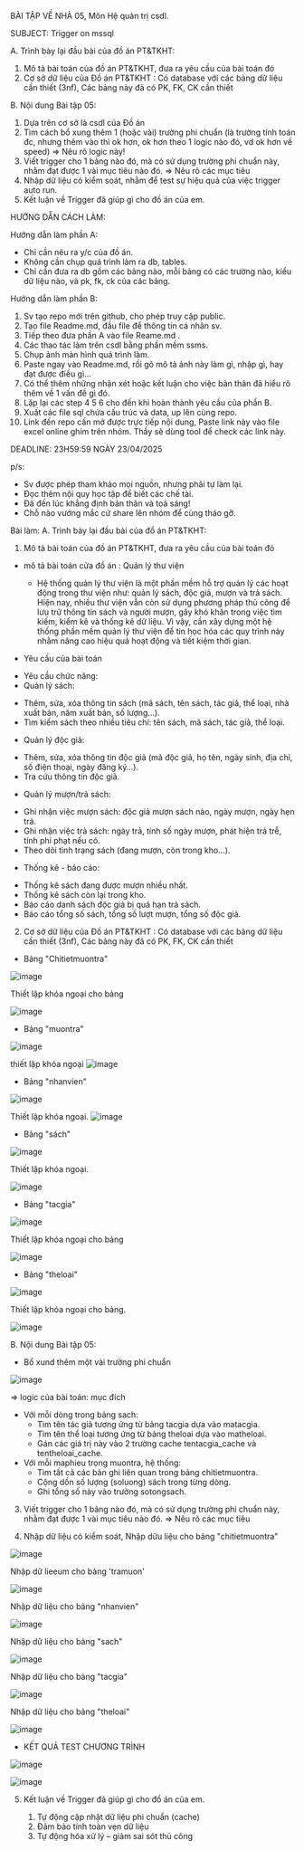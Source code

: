 BÀI TẬP VỀ NHÀ 05, Môn Hệ quản trị csdl.

SUBJECT: Trigger on mssql

A. Trình bày lại đầu bài của đồ án PT&TKHT:
1. Mô tả bài toán của đồ án PT&TKHT, 
   đưa ra yêu cầu của bài toán đó
2. Cơ sở dữ liệu của Đồ án PT&TKHT :
   Có database với các bảng dữ liệu cần thiết (3nf),
   Các bảng này đã có PK, FK, CK cần thiết
 
B. Nội dung Bài tập 05:
1. Dựa trên cơ sở là csdl của Đồ án
2. Tìm cách bổ xung thêm 1 (hoặc vài) trường phi chuẩn
   (là trường tính toán đc, nhưng thêm vào thì ok hơn,
    ok hơn theo 1 logic nào đó, vd ok hơn về speed)
   => Nêu rõ logic này!
3. Viết trigger cho 1 bảng nào đó, 
   mà có sử dụng trường phi chuẩn này,
   nhằm đạt được 1 vài mục tiêu nào đó.
   => Nêu rõ các mục tiêu 
4. Nhập dữ liệu có kiểm soát, 
   nhằm để test sự hiệu quả của việc trigger auto run.
5. Kết luận về Trigger đã giúp gì cho đồ án của em.

HƯỚNG DẪN CÁCH LÀM:

Hướng dẫn làm phần A: 
 - Chỉ cần nêu ra y/c của đồ án.
 - Không cần chụp quá trình làm ra db, tables.
 - Chỉ cần đưa ra db gồm các bảng nào,
   mỗi bảng có các trường nào, kiểu dữ liệu nào,
   và pk, fk, ck của các bảng.

Hướng dẫn làm phần B:
1. Sv tạo repo mới trên github, cho phép truy cập public.
2. Tạo file Readme.md, đầu file để thông tin cá nhân sv.
3. Tiếp theo đưa phần A vào file Reame.md .
3. Các thao tác làm trên csdl bằng phần mềm ssms.
4. Chụp ảnh màn hình quá trình làm.
5. Paste ngay vào Readme.md, 
   rồi gõ mô tả ảnh này làm gì, nhập gì, hay đạt được điều gì...
6. Có thể thêm những nhận xét hoặc kết luận
   cho việc bản thân đã hiểu rõ thêm về 1 vấn đề gì đó.
7. Lặp lại các step 4 5 6 cho đến khi hoàn thành yêu cầu của phần B.
8. Xuất các file sql chứa cấu trúc và data, up lên cùng repo.
9. Link đến repo cần mở được trực tiếp nội dung, 
   Paste link này vào file excel online ghim trên nhóm.
   Thầy sẽ dùng tool để check các link này.

DEADLINE: 23H59:59 NGÀY 23/04/2025

p/s:
 - Sv được phép tham khảo mọi nguồn, nhưng phải tự làm lại.
 - Đọc thêm nội quy học tập để biết các chế tài.
 - Đã đến lúc khẳng định bản thân và toả sáng!
 - Chỗ nào vướng mắc cứ share lên nhóm để cùng tháo gỡ.

Bài làm:
A. Trình bày lại đầu bài của đồ án PT&TKHT:
1. Mô tả bài toán của đồ án PT&TKHT, 
   đưa ra yêu cầu của bài toán đó
* mô tả bài toán cửa đồ án : Quản lý thư viện
  - Hệ thống quản lý thư viện là một phần mềm hỗ trợ quản lý các hoạt động trong thư viện như: quản lý sách, độc giả, mượn và trả sách. Hiện nay, nhiều thư viện vẫn còn sử dụng phương pháp thủ công để lưu trữ thông tin sách và người mượn, gây khó khăn trong việc tìm kiếm, kiểm kê và thống kê dữ liệu. Vì vậy, cần xây dựng một hệ thống phần mềm quản lý thư viện để tin học hóa các quy trình này nhằm nâng cao hiệu quả hoạt động và tiết kiệm thời gian.
    
* Yêu cầu của bài toán
- Yêu cầu chức năng:
- Quản lý sách:
+ Thêm, sửa, xóa thông tin sách (mã sách, tên sách, tác giả, thể loại, nhà xuất bản, năm xuất bản, số lượng…).
+ Tìm kiếm sách theo nhiều tiêu chí: tên sách, mã sách, tác giả, thể loại.
- Quản lý độc giả:
+ Thêm, sửa, xóa thông tin độc giả (mã độc giả, họ tên, ngày sinh, địa chỉ, số điện thoại, ngày đăng ký…).
+ Tra cứu thông tin độc giả.
- Quản lý mượn/trả sách:
+ Ghi nhận việc mượn sách: độc giả mượn sách nào, ngày mượn, ngày hẹn trả.
+ Ghi nhận việc trả sách: ngày trả, tính số ngày mượn, phát hiện trả trễ, tính phí phạt nếu có.
+ Theo dõi tình trạng sách (đang mượn, còn trong kho...).
- Thống kê - báo cáo:
+ Thống kê sách đang được mượn nhiều nhất.
+ Thống kê sách còn lại trong kho.
+ Báo cáo danh sách độc giả bị quá hạn trả sách.
+ Báo cáo tổng số sách, tổng số lượt mượn, tổng số độc giả.
  
2. Cơ sở dữ liệu của Đồ án PT&TKHT :
   Có database với các bảng dữ liệu cần thiết (3nf),
   Các bảng này đã có PK, FK, CK cần thiết

* Bảng "Chitietmuontra"

![image](https://github.com/user-attachments/assets/ea076fe3-8ca3-4203-a6e1-6d91c13b3f76)

Thiết lập khóa ngoại cho bảng

![image](https://github.com/user-attachments/assets/b366709b-5858-4da6-9362-11c921d334fa)

* Bảng "muontra"

![image](https://github.com/user-attachments/assets/5217f357-8335-4f95-a811-4ba761e5caf6)

thiết lập khóa ngoại
![image](https://github.com/user-attachments/assets/9f31f51f-8c84-45f8-8b27-ed32590f9721)
 
* Bảng "nhanvien"

![image](https://github.com/user-attachments/assets/1374ac55-aae2-4a9f-aa1e-59942f2a2232)

Thiết lập khóa ngoại.
![image](https://github.com/user-attachments/assets/6186789c-91b3-472a-be99-c7e3085c0849)

* Bảng "sách"

![image](https://github.com/user-attachments/assets/833c14de-1555-4f1b-a603-8585fa713f3c)

Thiết lập khóa ngoại.

![image](https://github.com/user-attachments/assets/95255d4c-21d2-4690-b46e-0d223de62cc3)
  
* Bảng "tacgia"

![image](https://github.com/user-attachments/assets/0748dd85-ce89-480b-a039-d6ed8a33ee6a)

Thiết lập khóa ngoại cho bảng

![image](https://github.com/user-attachments/assets/c377477a-b8e9-465d-86e3-68a6131749b3)

* Bảng "theloai"

![image](https://github.com/user-attachments/assets/3a4d7b12-c191-4e3c-9c08-84d09e094eb0)

Thiết lập khóa ngoại cho bảng.

![image](https://github.com/user-attachments/assets/1cf20b68-a2cf-4af2-98aa-bcf41b966658)

B. Nội dung Bài tập 05:
* Bổ xund thêm một vài trường phi chuẩn
   
![image](https://github.com/user-attachments/assets/ad6f81bd-0b48-405f-a98e-c718f642abee)

  => logic của bài toán:
  mục đích
  - Với mỗi dòng trong bảng sach:
    + Tìm tên tác giả tương ứng từ bảng tacgia dựa vào matacgia.
    + Tìm tên thể loại tương ứng từ bảng theloai dựa vào   matheloai.
    + Gán các giá trị này vào 2 trường cache tentacgia_cache và tentheloai_cache.
- Với mỗi maphieu trong muontra, hệ thống:
    + Tìm tất cả các bản ghi liên quan trong bảng chitietmuontra.
    + Cộng dồn số lượng (soluong) sách trong từng dòng.
    + Ghi tổng số này vào trường sotongsach.

3. Viết trigger cho 1 bảng nào đó, 
   mà có sử dụng trường phi chuẩn này,
   nhằm đạt được 1 vài mục tiêu nào đó.
   => Nêu rõ các mục tiêu 

4. Nhập dữ liệu có kiểm soát, 
   Nhập dữu liệu cho bảng "chitietmuontra"
   
![image](https://github.com/user-attachments/assets/66ec0c8f-b1cd-48c6-9009-e2c58bc09b86)

   Nhập dữ lieeum cho bảng 'tramuon'

![image](https://github.com/user-attachments/assets/f39f6b3c-9eb6-4944-9725-a3b9e1a9ad76)

   Nhập dữ liệu cho bảng "nhanvien"

![image](https://github.com/user-attachments/assets/eda93645-bccd-488a-9a78-cdb2bff0c789)

   Nhập dữ liệu cho bảng "sach"

![image](https://github.com/user-attachments/assets/3b7ca29b-5963-4158-af24-0df7207ad4a9)

   Nhập dữ liệu cho bảng "tacgia"

![image](https://github.com/user-attachments/assets/1c2f74ac-ea9a-4541-bb81-e62c25aa6fe0)

   Nhập dữ liệu cho bảng "theloai"

![image](https://github.com/user-attachments/assets/cb8da488-abc5-41e9-a4ff-4dcf4e6ffcd5)

* KẾT QUẢ TEST CHƯƠNG TRÌNH
  
![image](https://github.com/user-attachments/assets/afb87e55-1f55-49be-abee-ebccdba47784)

![image](https://github.com/user-attachments/assets/46bde6c4-d28a-4ee0-bdbe-5a60a715179e)

5. Kết luận về Trigger đã giúp gì cho đồ án của em.

   1. Tự động cập nhật dữ liệu phi chuẩn (cache)
   2. Đảm bảo tính toàn vẹn dữ liệu
   3. Tự động hóa xử lý – giảm sai sót thủ công
